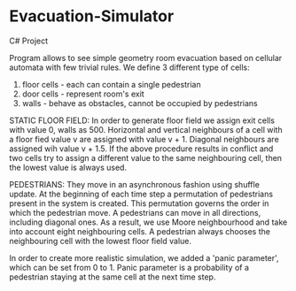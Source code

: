 # Evacuation-Simulator
C# Project

Program allows to see simple geometry room evacuation based on cellular automata with few trivial rules. 
We define 3 different type of cells:
1) floor cells - each can contain a single pedestrian
2) door cells - represent room's exit
3) walls - behave as obstacles, cannot be occupied by pedestrians

STATIC FLOOR FIELD:
In order to generate floor field we assign exit cells with value 0, walls as 500. Horizontal and vertical neighbours 
of a cell with a floor fied value v are assigned with value v + 1. Diagonal neighbours are assigned wih value v + 1.5.
If the above procedure results in conflict and two cells try to assign a different value to the same neighbouring cell,
then the lowest value is always used.

PEDESTRIANS:
They move in an asynchronous fashion using shuffle update. At the beginning of each time step a permutation of 
pedestrians present in the system is created. This permutation governs the order in which the pedestrian
move. A pedestrians can move in all directions, including diagonal ones. As a result, we use Moore neighbourhood 
and take into account eight neighbouring cells. A pedestrian always chooses the neighbouring cell with the lowest 
floor field value.

In order to create more realistic simulation, we added a 'panic parameter', which can be set from 0 to 1. Panic parameter 
is a probability of a pedestrian staying at the same cell at the next time step.

